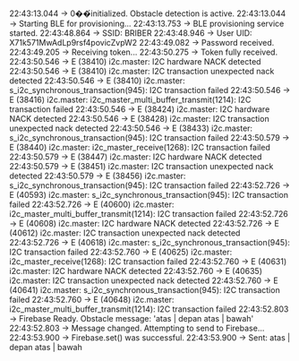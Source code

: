22:43:13.044 -> 0��́initialized. Obstacle detection is active.
22:43:13.044 -> Starting BLE for provisioning...
22:43:13.753 -> BLE provisioning service started.
22:43:48.864 -> SSID: BRIBER
22:43:48.946 -> User UID: X71k571MwAdLp9rsf4povicZvpW2
22:43:49.082 -> Password received.
22:43:49.205 -> Receiving token...
22:43:50.275 -> Token fully received.
22:43:50.546 -> E (38410) i2c.master: I2C hardware NACK detected
22:43:50.546 -> E (38410) i2c.master: I2C transaction unexpected nack detected
22:43:50.546 -> E (38410) i2c.master: s_i2c_synchronous_transaction(945): I2C transaction failed
22:43:50.546 -> E (38416) i2c.master: i2c_master_multi_buffer_transmit(1214): I2C transaction failed
22:43:50.546 -> E (38424) i2c.master: I2C hardware NACK detected
22:43:50.546 -> E (38428) i2c.master: I2C transaction unexpected nack detected
22:43:50.546 -> E (38433) i2c.master: s_i2c_synchronous_transaction(945): I2C transaction failed
22:43:50.579 -> E (38440) i2c.master: i2c_master_receive(1268): I2C transaction failed
22:43:50.579 -> E (38447) i2c.master: I2C hardware NACK detected
22:43:50.579 -> E (38451) i2c.master: I2C transaction unexpected nack detected
22:43:50.579 -> E (38456) i2c.master: s_i2c_synchronous_transaction(945): I2C transaction failed
22:43:52.726 -> E (40593) i2c.master: s_i2c_synchronous_transaction(945): I2C transaction failed
22:43:52.726 -> E (40600) i2c.master: i2c_master_multi_buffer_transmit(1214): I2C transaction failed
22:43:52.726 -> E (40608) i2c.master: I2C hardware NACK detected
22:43:52.726 -> E (40612) i2c.master: I2C transaction unexpected nack detected
22:43:52.726 -> E (40618) i2c.master: s_i2c_synchronous_transaction(945): I2C transaction failed
22:43:52.760 -> E (40625) i2c.master: i2c_master_receive(1268): I2C transaction failed
22:43:52.760 -> E (40631) i2c.master: I2C hardware NACK detected
22:43:52.760 -> E (40635) i2c.master: I2C transaction unexpected nack detected
22:43:52.760 -> E (40641) i2c.master: s_i2c_synchronous_transaction(945): I2C transaction failed
22:43:52.760 -> E (40648) i2c.master: i2c_master_multi_buffer_transmit(1214): I2C transaction failed
22:43:52.803 -> Firebase Ready. Obstacle message: 'atas | depan atas | bawah'
22:43:52.803 -> Message changed. Attempting to send to Firebase...
22:43:53.900 -> Firebase.set() was successful.
22:43:53.900 -> Sent: atas | depan atas | bawah